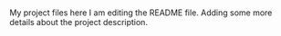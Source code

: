 #
My project files here
I am editing the README file. Adding some more details about the project description.
